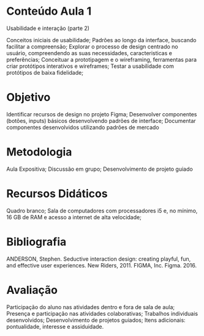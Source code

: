 # Conteúdo Aula 1

Usabilidade e interação (parte 2)

Conceitos iniciais de usabilidade;
Padrões ao longo da interface, buscando facilitar a compreensão;
Explorar o processo de design centrado no usuário, compreendendo as suas necessidades, caracteristicas e preferências;
Conceituar a prototipagem e o wireframing, ferramentas para criar protótipos interativos e wireframes;
Testar a usabilidade com protótipos de baixa fidelidade;

# Objetivo

Identificar recursos de design no projeto Figma;
Desenvolver componentes (botões, inputs) básicos desenvolvendo padrões de interface;
Documentar componentes desenvolvidos utilizando padrões de mercado

# Metodologia

Aula Expositiva; Discussão em grupo; Desenvolvimento de projeto guiado

# Recursos Didáticos

Quadro branco; Sala de computadores com processadores i5 e, no mínimo, 16 GB de RAM e acesso a internet de alta velocidade;

# Bibliografia

ANDERSON, Stephen. Seductive interaction design: creating playful, fun, and effective user experiences. New Riders, 2011.
FIGMA, Inc. Figma. 2016.

# Avaliação

Participação do aluno nas atividades dentro e fora de sala de aula;
Presença e participação nas atividades colaborativas;
Trabalhos individuais desenvolvidos;
Desenvolvimento de projetos guiados;
Itens adicionais: pontualidade, interesse e assiduidade.
